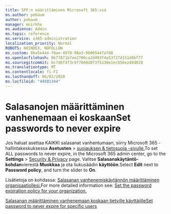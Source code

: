 ```yaml
---
title: SPF:n määrittäminen Microsoft 365:ssä
ms.author: pebaum
author: pebaum
manager: mnirkhe
ms.audience: Admin
ms.topic: reference
ms.service: o365-administration
localization_priority: Normal
ROBOTS: NOINDEX, NOFOLLOW
ms.custom: 0ba5e44e-f0ae-4978-98a3-90065447af08
ms.openlocfilehash: 8b77871b7ae2706ca2d493f4a53f27d151d8bf77
ms.sourcegitcommit: bc7d6f4f3c9f7060d073f5130e1ec856e248d020
ms.translationtype: MT
ms.contentlocale: fi-FI
ms.lasthandoff: 06/02/2020
ms.locfileid: "44501344"
---
```

# <a name="set-passwords-to-never-expire"></a><span data-ttu-id="377be-102">Salasanojen määrittäminen vanhenemaan ei koskaan</span><span class="sxs-lookup"><span data-stu-id="377be-102">Set passwords to never expire</span></span> 

<span data-ttu-id="377be-103">Jos haluat asettaa KAIKKI salasanat vanhentumaan, siirry Microsoft 365 -hallintakeskuksessa **Asetusten**  >  [suojauksen &amp; tietosuoja -sivulle.](https://portal.office.com/adminportal/home#/settings/security)</span><span class="sxs-lookup"><span data-stu-id="377be-103">To set ALL passwords to never expire, in the Microsoft 365 admin center, go to the **Settings** > [Security &amp; Privacy](https://portal.office.com/adminportal/home#/settings/security) page.</span></span> <span data-ttu-id="377be-104">Valitse **Salasanakäytäntö-kohdan**vierestä **Muokkaa** ja ota liukusäädin **käyttöön**.</span><span class="sxs-lookup"><span data-stu-id="377be-104">Select **Edit** next to **Password policy**, and turn the slider to **On**.</span></span>
  
<span data-ttu-id="377be-105">Lisätietoja on kohdassa: [Salasanan vanhenemiskäytännön määrittäminen organisaatiollesi.](https://docs.microsoft.com/microsoft-365/admin/manage/set-password-expiration-policy)</span><span class="sxs-lookup"><span data-stu-id="377be-105">For more detailed information see: [Set the password expiration policy for your organization.](https://docs.microsoft.com/microsoft-365/admin/manage/set-password-expiration-policy)</span></span>
  
[<span data-ttu-id="377be-106">Salasanan määrittäminen vanhenemaan koskaan tietyille käyttäjille</span><span class="sxs-lookup"><span data-stu-id="377be-106">Set password to never expire for specific users</span></span>](https://docs.microsoft.com/microsoft-365/admin/add-users/set-password-to-never-expire)
  
